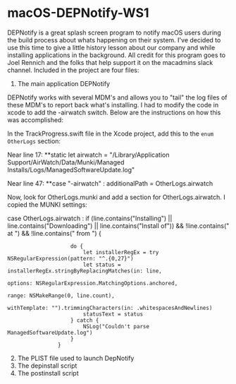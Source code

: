 # macOS-DEPNotify-WS1

DEPNotify is a great splash screen program to notify macOS users during the build process about whats happening on their system. I've decided to use this time to
give a little history lesson about our company and while installing applications in the background. All credit for this program goes to Joel Rennich and the folks
that help support it on the macadmins slack channel. Included in the project are four files:

1. The main application DEPNotify

DEPNotify works with several MDM's and allows you to "tail" the log files of these MDM's to report back what's installing. I had to modify the code in xcode to add the -airwatch switch. Below
are the instructions on how this was accomplished:

In the TrackProgress.swift file in the Xcode project, add this to the `enum OtherLogs` section:

Near line 17: **static let airwatch = "/Library/Application Support/AirWatch/Data/Munki/Managed Installs/Logs/ManagedSoftwareUpdate.log"

Near line 47: **case "-airwatch" :
                additionalPath = OtherLogs.airwatch

Now, look for OtherLogs.munki and add a section for OtherLogs.airwatch. I copied the MUNKI settings:

case OtherLogs.airwatch :
                    if (line.contains("Installing") || line.contains("Downloading") || line.contains("Install of"))
                        && !line.contains(" at ") && !line.contains(" from ") {

                        do {
                            let installerRegEx = try NSRegularExpression(pattern: "^.{0,27}")
                            let status = installerRegEx.stringByReplacingMatches(in: line,
                                                                                 options: NSRegularExpression.MatchingOptions.anchored,
                                                                                 range: NSMakeRange(0, line.count),
                                                                                 withTemplate: "").trimmingCharacters(in: .whitespacesAndNewlines)
                            statusText = status
                        } catch {
                            NSLog("Couldn't parse ManagedSoftwareUpdate.log")
                        }
                    }


2. The PLIST file used to launch DepNotify
3. The depinstall script
4. The postinstall script
